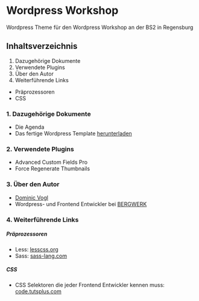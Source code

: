 # Wordpress Workshop
Wordpress Theme für den Wordpress Workshop an der BS2 in Regensburg

## Inhaltsverzeichnis
1. Dazugehörige Dokumente
2. Verwendete Plugins
3. Über den Autor
4. Weiterführende Links
  * Präprozessoren
  * CSS

### 1. Dazugehörige Dokumente
* Die Agenda
* Das fertige Wordpress Template [herunterladen](https://github.com/dvcccc/wp_workshop_template/archive/master.zip)

### 2. Verwendete Plugins

* Advanced Custom Fields Pro
* Force Regenerate Thumbnails

### 3. Über den Autor

* [Dominic Vogl](http://www.cat-ia.de)  
* Wordpress- und Frontend Entwickler bei [BERGWERK](https://www.bergwerk.ag)

### 4. Weiterführende Links

##### Präprozessoren
* Less: [lesscss.org](http://lesscss.org/)
* Sass: [sass-lang.com](http://sass-lang.com/)

##### CSS
* CSS Selektoren die jeder Frontend Entwickler kennen muss: [code.tutsplus.com](http://code.tutsplus.com/tutorials/the-30-css-selectors-you-must-memorize--net-16048)

